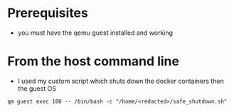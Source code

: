 # Prerequisites

- you must have the qemu guest installed and working

# From the host command line
- I used my custom script which shuts down the docker containers then the guest OS
```
qm guest exec 100 -- /bin/bash -c "/home/<redacted>/safe_shutdown.sh"
```
